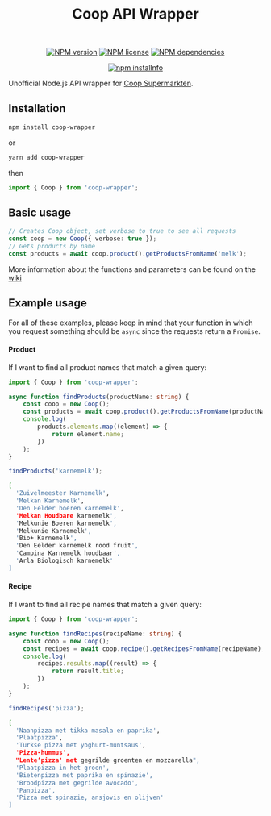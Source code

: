 <div align="center">
  <h1>
    Coop API Wrapper
  </h1>
  </br>
  <p>
    <a href="https://www.npmjs.com/package/coop-wrapper"><img src="https://img.shields.io/npm/v/coop-wrapper" alt="NPM version" /></a>
    <a href="https://github.com/RinseV/coop-wrapper"><img src="https://img.shields.io/npm/l/coop-wrapper" alt="NPM license" /></a>
    <a href="https://www.npmjs.com/package/coop-wrapper"><img src="https://img.shields.io/librariesio/release/npm/coop-wrapper" alt="NPM dependencies"/></a>
  </p>
  <p>
    <a href="https://nodei.co/npm/coop-wrapper/"><img src="https://nodei.co/npm/coop-wrapper.svg" alt="npm installnfo" /></a>
  </p>
</div>

Unofficial Node.js API wrapper for [Coop Supermarkten](https://www.coop.nl/).

## Installation

```sh
npm install coop-wrapper
```

or

```sh
yarn add coop-wrapper
```

then
```typescript
import { Coop } from 'coop-wrapper';
```

## Basic usage
```typescript
// Creates Coop object, set verbose to true to see all requests
const coop = new Coop({ verbose: true });
// Gets products by name
const products = await coop.product().getProductsFromName('melk');
```

More information about the functions and parameters can be found on the [wiki](https://github.com/RinseV/coop-wrapper/wiki)

## Example usage

For all of these examples, please keep in mind that your function in which you request something should be `async` since the requests return a `Promise`.

#### Product

If I want to find all product names that match a given query:
```typescript
import { Coop } from 'coop-wrapper';

async function findProducts(productName: string) {
    const coop = new Coop();
    const products = await coop.product().getProductsFromName(productName);
    console.log(
        products.elements.map((element) => {
            return element.name;
        })
    );
}

findProducts('karnemelk');
```
```sh
[
  'Zuivelmeester Karnemelk',
  'Melkan Karnemelk',
  'Den Eelder boeren karnemelk',
  'Melkan Houdbare karnemelk',
  'Melkunie Boeren karnemelk',
  'Melkunie Karnemelk',
  'Bio+ Karnemelk',
  'Den Eelder karnemelk rood fruit',
  'Campina Karnemelk houdbaar',
  'Arla Biologisch karnemelk'
]
```

#### Recipe

If I want to find all recipe names that match a given query:

```typescript
import { Coop } from 'coop-wrapper';

async function findRecipes(recipeName: string) {
    const coop = new Coop();
    const recipes = await coop.recipe().getRecipesFromName(recipeName);
    console.log(
        recipes.results.map((result) => {
            return result.title;
        })
    );
}

findRecipes('pizza');
```
```sh
[
  'Naanpizza met tikka masala en paprika',
  'Plaatpizza',
  'Turkse pizza met yoghurt-muntsaus',
  'Pizza-hummus',
  "Lente‘pizza' met gegrilde groenten en mozzarella",
  'Plaatpizza in het groen',
  'Bietenpizza met paprika en spinazie',
  'Broodpizza met gegrilde avocado',
  'Panpizza',
  'Pizza met spinazie, ansjovis en olijven'
]
```